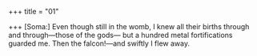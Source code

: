 +++
title = "01"

+++
[Soma:] Even though still in the womb, I knew all their births through  and through—those of the gods—
but a hundred metal fortifications guarded me. Then the falcon!—and  swiftly I flew away.